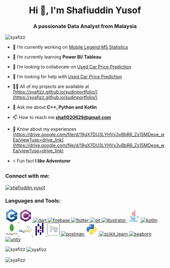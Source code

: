 <h1 align="center">Hi 👋, I'm Shafiuddin Yusof</h1>
<h3 align="center">A passionate Data Analyst from Malaysia</h3>

<p align="left"> <img src="https://komarev.com/ghpvc/?username=syafizz&label=Profile%20views&color=0e75b6&style=flat" alt="syafizz" /> </p>

- 🔭 I’m currently working on [Mobile Legend M5 Statistics](https://github.com/syafizz/ml_m5_stat)

- 🌱 I’m currently learning **Power BI/ Tableau**

- 👯 I’m looking to collaborate on [Used Car Price Prediction](https://github.com/syafizz/used_car_price_prediction)

- 🤝 I’m looking for help with [Used Car Price Prediction](https://github.com/syafizz/used_car_price_prediction)

- 👨‍💻 All of my projects are available at [https://syafizz.github.io/sudinportfolio/](https://syafizz.github.io/sudinportfolio/)

- 💬 Ask me about **C++, Python and Kotlin**

- 📫 How to reach me **shafi020629@gmail.com**

- 📄 Know about my experiences [https://drive.google.com/file/d/19gX7DU3LYHVx3vBbR6_Zs15MDeoe_wEa/view?usp=drive_link](https://drive.google.com/file/d/19gX7DU3LYHVx3vBbR6_Zs15MDeoe_wEa/view?usp=drive_link)

- ⚡ Fun fact **I like Adventurer**

<h3 align="left">Connect with me:</h3>
<p align="left">
<a href="https://linkedin.com/in/shafiuddin yusof" target="blank"><img align="center" src="https://raw.githubusercontent.com/rahuldkjain/github-profile-readme-generator/master/src/images/icons/Social/linked-in-alt.svg" alt="shafiuddin yusof" height="30" width="40" /></a>
</p>

<h3 align="left">Languages and Tools:</h3>
<p align="left"> <a href="https://www.w3schools.com/cpp/" target="_blank" rel="noreferrer"> <img src="https://raw.githubusercontent.com/devicons/devicon/master/icons/cplusplus/cplusplus-original.svg" alt="cplusplus" width="40" height="40"/> </a> <a href="https://www.w3schools.com/cs/" target="_blank" rel="noreferrer"> <img src="https://raw.githubusercontent.com/devicons/devicon/master/icons/csharp/csharp-original.svg" alt="csharp" width="40" height="40"/> </a> <a href="https://dart.dev" target="_blank" rel="noreferrer"> <img src="https://www.vectorlogo.zone/logos/dartlang/dartlang-icon.svg" alt="dart" width="40" height="40"/> </a> <a href="https://firebase.google.com/" target="_blank" rel="noreferrer"> <img src="https://www.vectorlogo.zone/logos/firebase/firebase-icon.svg" alt="firebase" width="40" height="40"/> </a> <a href="https://flutter.dev" target="_blank" rel="noreferrer"> <img src="https://www.vectorlogo.zone/logos/flutterio/flutterio-icon.svg" alt="flutter" width="40" height="40"/> </a> <a href="https://git-scm.com/" target="_blank" rel="noreferrer"> <img src="https://www.vectorlogo.zone/logos/git-scm/git-scm-icon.svg" alt="git" width="40" height="40"/> </a> <a href="https://www.adobe.com/in/products/illustrator.html" target="_blank" rel="noreferrer"> <img src="https://www.vectorlogo.zone/logos/adobe_illustrator/adobe_illustrator-icon.svg" alt="illustrator" width="40" height="40"/> </a> <a href="https://www.java.com" target="_blank" rel="noreferrer"> <img src="https://raw.githubusercontent.com/devicons/devicon/master/icons/java/java-original.svg" alt="java" width="40" height="40"/> </a> <a href="https://kotlinlang.org" target="_blank" rel="noreferrer"> <img src="https://www.vectorlogo.zone/logos/kotlinlang/kotlinlang-icon.svg" alt="kotlin" width="40" height="40"/> </a> <a href="https://www.mongodb.com/" target="_blank" rel="noreferrer"> <img src="https://raw.githubusercontent.com/devicons/devicon/master/icons/mongodb/mongodb-original-wordmark.svg" alt="mongodb" width="40" height="40"/> </a> <a href="https://www.mysql.com/" target="_blank" rel="noreferrer"> <img src="https://raw.githubusercontent.com/devicons/devicon/master/icons/mysql/mysql-original-wordmark.svg" alt="mysql" width="40" height="40"/> </a> <a href="https://pandas.pydata.org/" target="_blank" rel="noreferrer"> <img src="https://raw.githubusercontent.com/devicons/devicon/2ae2a900d2f041da66e950e4d48052658d850630/icons/pandas/pandas-original.svg" alt="pandas" width="40" height="40"/> </a> <a href="https://www.photoshop.com/en" target="_blank" rel="noreferrer"> <img src="https://raw.githubusercontent.com/devicons/devicon/master/icons/photoshop/photoshop-line.svg" alt="photoshop" width="40" height="40"/> </a> <a href="https://postman.com" target="_blank" rel="noreferrer"> <img src="https://www.vectorlogo.zone/logos/getpostman/getpostman-icon.svg" alt="postman" width="40" height="40"/> </a> <a href="https://www.python.org" target="_blank" rel="noreferrer"> <img src="https://raw.githubusercontent.com/devicons/devicon/master/icons/python/python-original.svg" alt="python" width="40" height="40"/> </a> <a href="https://scikit-learn.org/" target="_blank" rel="noreferrer"> <img src="https://upload.wikimedia.org/wikipedia/commons/0/05/Scikit_learn_logo_small.svg" alt="scikit_learn" width="40" height="40"/> </a> <a href="https://seaborn.pydata.org/" target="_blank" rel="noreferrer"> <img src="https://seaborn.pydata.org/_images/logo-mark-lightbg.svg" alt="seaborn" width="40" height="40"/> </a> <a href="https://unity.com/" target="_blank" rel="noreferrer"> <img src="https://www.vectorlogo.zone/logos/unity3d/unity3d-icon.svg" alt="unity" width="40" height="40"/> </a> </p>

<p><img align="left" src="https://github-readme-stats.vercel.app/api/top-langs?username=syafizz&show_icons=true&locale=en&layout=compact" alt="syafizz" /></p>

<p>&nbsp;<img align="center" src="https://github-readme-stats.vercel.app/api?username=syafizz&show_icons=true&locale=en" alt="syafizz" /></p>

<p><img align="center" src="https://github-readme-streak-stats.herokuapp.com/?user=syafizz&" alt="syafizz" /></p>

